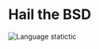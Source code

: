 # Hail the BSD

![Language statictic](https://github-readme-stats.vercel.app/api/top-langs/?username=SysFugy&layout=compact&theme=dark)
